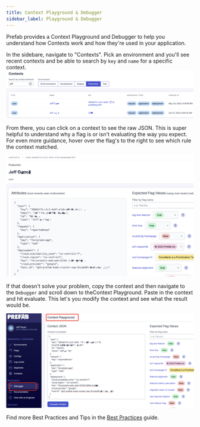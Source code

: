 ```yaml
---
title: Context Playground & Debugger
sidebar_label: Playground & Debugger
---
```


Prefab provides a Context Playground and Debugger to help you understand how Contexts work and how they're used in your application.

In the sidebare, navigate to "Contexts". Pick an environment and you'll see recent contexts and be able to search by `key` and `name` for a specific context.
![context UI](/img/docs/tools/context.jpg)

From there, you can click on a context to see the raw JSON. This is super helpful to understand why a flag is or isn't evaluating the way you expect. For even more guidance, hover over the flag's to the right to see which rule the context matched.

![showing a specific context](/img/docs/tools/context-show.jpg)

If that doesn't solve your problem, copy the context and then navigate to the `Debugger` and scroll down to theContext Playground. Paste in the context and hit evaluate. This let's you modify the context and see what the result would be.

![the context playgound feature flag debugger](/img/docs/tools/context-playground.jpg)

Find more Best Practices and Tips in the [Best Practices](/docs/tutorials/best-practices) guide.